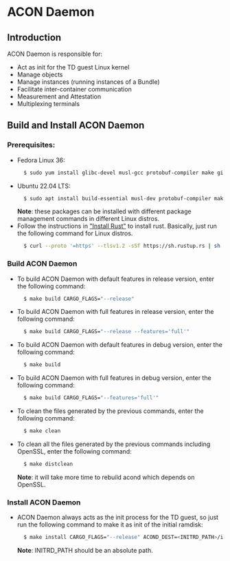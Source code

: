 # ACON Daemon

Introduction
------------
ACON Daemon is responsible for:
- Act as init for the TD guest Linux kernel
- Manage objects
- Manage instances (running instances of a Bundle)
- Facilitate inter-container communication
- Measurement and Attestation
- Multiplexing terminals

Build and Install ACON Daemon
---------------------------
### Prerequisites:
- Fedora Linux 36:
  ```bash
    $ sudo yum install glibc-devel musl-gcc protobuf-compiler make git
  ```
- Ubuntu 22.04 LTS:
  ```bash
    $ sudo apt install build-essential musl-dev protobuf-compiler make git
  ```
  **Note**: these packages can be installed with different package management commands in different Linux distros.
- Follow the instructions in ["Install Rust"](https://www.rust-lang.org/tools/install) to install rust. Basically, just run the following command for Linux distros.
  ```bash
    $ curl --proto '=https' --tlsv1.2 -sSf https://sh.rustup.rs | sh
  ```

### Build ACON Daemon
- To build ACON Daemon with default features in release version, enter the following command:
  ```bash
    $ make build CARGO_FLAGS="--release"
  ```
- To build ACON Daemon with full features in release version, enter the following command:
  ```bash
    $ make build CARGO_FLAGS="--release --features='full'"
  ```
- To build ACON Daemon with default features in debug version, enter the following command:
  ```bash
    $ make build
  ```
- To build ACON Daemon with full features in debug version, enter the following command:
  ```bash
    $ make build CARGO_FLAGS="--features='full'"
  ```
- To clean the files generated by the previous commands, enter the following command:
  ```bash
    $ make clean
  ```
- To clean all the files generated by the previous commands including OpenSSL, enter the following command:
  ```bash
    $ make distclean
  ```
  **Note**: it will take more time to rebuild acond which depends on OpenSSL.

### Install ACON Daemon
- ACON Daemon always acts as the init process for the TD guest, so just run the following command to make it as init of the initial ramdisk:

  ```bash
    $ make install CARGO_FLAGS="--release" ACOND_DEST=<INITRD_PATH>/init
  ```
  **Note**: INITRD_PATH should be an absolute path.
